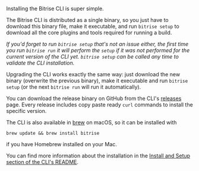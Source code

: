 <p>Installing the Bitrise CLI is super simple.</p>
<p>The Bitrise CLI is distributed as a single binary, so
you just have to download this binary file, make it executable,
and run <code>bitrise setup</code> to download all the core plugins
and tools required for running a build.</p>
<p><em>If you'd forget to run <code>bitrise setup</code> that's not an issue either,
the first time you run <code>bitrise run</code> it will perform the <code>setup</code>
if it was not performed for the current version of the CLI yet.
<code>bitrise setup</code> can be called any time to validate the CLI installation.</em></p>
<p>Upgrading the CLI works exactly the same way: just download the
new binary (overwrite the previous binary), make it executable
and run <code>bitrise setup</code> (or the next <code>bitrise run</code> will run it
automatically).</p>
<p>You can download the release binary on GitHub from the CLI's
<a href="https://github.com/bitrise-io/bitrise/releases">releases</a> page.
Every release includes copy paste ready <code>curl</code> commands
to install the specific version.</p>
<p>The CLI is also available in <a href="http://brew.sh/">brew</a> on macOS, so it can be installed with</p>
<pre><code>brew update &amp;&amp; brew install bitrise
</code></pre>
<p>if you have Homebrew installed on your Mac.</p>
<p>You can find more information about the installation in the
<a href="https://github.com/bitrise-io/bitrise#install-and-setup">Install and Setup section of the CLI's README</a>.</p>
